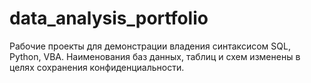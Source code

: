 # data_analysis_portfolio
Рабочие проекты для демонстрации владения синтаксисом SQL, Python, VBA. 
Наименования баз данных, таблиц и схем изменены в целях сохранения конфиденциальности.
